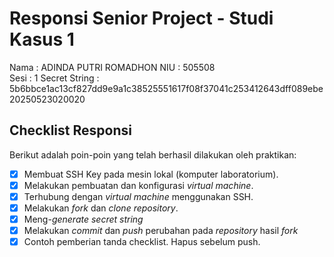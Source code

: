 # Responsi Senior Project - Studi Kasus 1

Nama : ADINDA PUTRI ROMADHON 
NIU : 505508  
Sesi : 1 
Secret String : 5b6bbce1ac13cf827dd9e9a1c38525551617f08f37041c253412643dff089ebe20250523020020

## Checklist Responsi

Berikut adalah poin-poin yang telah berhasil dilakukan oleh praktikan:

- [x] Membuat SSH Key pada mesin lokal (komputer laboratorium).
- [x] Melakukan pembuatan dan konfigurasi _virtual machine_.
- [x] Terhubung dengan _virtual machine_ menggunakan SSH.
- [x] Melakukan _fork_ dan _clone_ _repository_.
- [x] Meng-_generate_ _secret string_
- [x] Melakukan _commit_ dan _push_ perubahan pada _repository_ hasil _fork_
- [x] Contoh pemberian tanda checklist. Hapus sebelum push.

